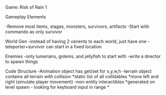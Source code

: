 Game: Risk of Rain 1

Gameplay Elements

-Remove most items, stages, monsters, survivors, artifacts
-Start with commando as only survivor

World Gen
-instead of having 2 varients to each world, just have one
-teleporter+survivor can start in a fixed location

Enemies
-only lumerians, golems, and jellyfish to start with
-write a director to spawn things


Code Structure
-Animation object has get/set for x,y,w,h
	-terrain object contains all terrain with collision
		*static list of all collidables
		*move left and right (simulate player movement)
	-non-entity interactibles
		*generated on level spawn - looking for keyboard input in range
		*
